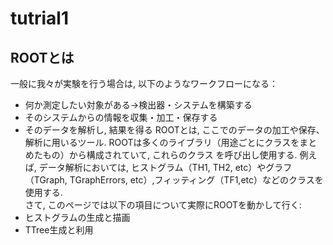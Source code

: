 # tutrial1
## ROOTとは
  一般に我々が実験を行う場合は, 以下のようなワークフローになる：
  - 何か測定したい対象がある→検出器・システムを構築する
  - そのシステムからの情報を収集・加工・保存する
  - そのデータを解析し, 結果を得る
ROOTとは, ここでのデータの加工や保存、解析に用いるツール. ROOTは多くのライブラリ（用途ごとにクラスをまとめたもの）から構成されていて, これらのクラス を呼び出し使用する. 例えば, データ解析においては, ヒストグラム（TH1, TH2, etc）やグラフ（TGraph, TGraphErrors, etc）,フィッティング（TF1,etc）などのクラスを使用する.<br>
  さて, このページでは以下の項目について実際にROOTを動かして行く:
  - ヒストグラムの生成と描画
  - TTree生成と利用

